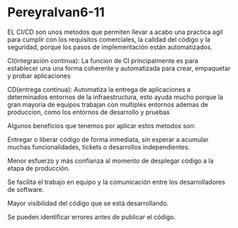 # PereyraIvan6-11 
EL CI/CD son unos metodos que permiten llevar a acabo una practica agil para cumplir con los requisitos comerciales, la calidad del código y la seguridad, porque los pasos de implementación están automatizados.


CI(integración continua): La funcion de CI principalmente es para establecer una una forma coherente y automatizada para crear, empaquetar y probar aplicaciones

CD(entrega continua): Automatiza la entrega de aplicaciones a determinados entornos de la infraestructura, esto ayuda mucho porque la gran mayoria de equipos trabajan con multiples entornos ademas de produccion, como los entornos de desarrollo y pruebas

Algunos beneficios que tenemos por aplicar estos metodos son: 

Entregar o liberar código de forma inmediata, sin esperar a acumular muchas funcionalidades, tickets o desarrollos independientes.

Menor esfuerzo y más confianza al momento de desplegar código a la etapa de producción.

Se facilita el trabajo en equipo y la comunicación entre los desarrolladores de software.

Mayor visibilidad del código que se está desarrollando.

Se pueden identificar errores antes de publicar el código.

